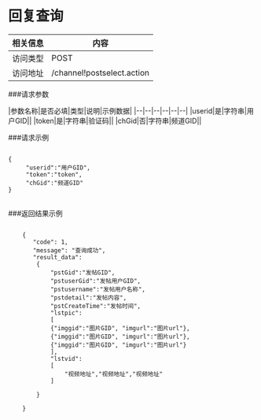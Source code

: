 # 回复查询
|相关信息|内容|
|--|--|
|访问类型|POST|
|访问地址|/channel!postselect.action|

###请求参数

|参数名称|是否必填|类型|说明|示例数据|
|--|--|--|--|--|--|
|userid|是|字符串|用户GID||
|token|是|字符串|验证码||
|chGid|否|字符串|频道GID||

###请求示例
<pre>
<code>
{
     "userid":"用户GID",
     "token":"token",
     "chGid":"频道GID"
}
</code>
</pre>

###返回结果示例

<pre>
<code>
    {
       "code": 1,
       "message": "查询成功",
       "result_data":
        {
            "pstGid":"发帖GID",
            "pstuserGid":"发帖用户GID",
            "pstusername":"发帖用户名称",
            "pstdetail":"发帖内容",
            "pstCreateTime":"发帖时间",
            "lstpic":
            [
            {"imggid":"图片GID", "imgurl":"图片url"},
            {"imggid":"图片GID", "imgurl":"图片url"},
            {"imggid":"图片GID", "imgurl":"图片url"}
            ],
            "lstvid":
            [
                "视频地址","视频地址","视频地址"
            ]

        }

    }



</code>
</pre>
